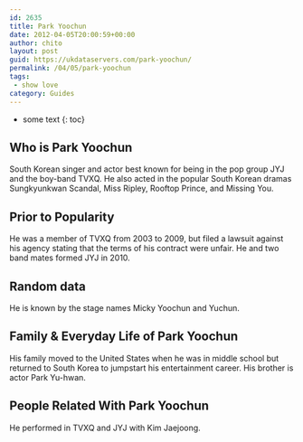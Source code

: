 ```yaml
---
id: 2635
title: Park Yoochun
date: 2012-04-05T20:00:59+00:00
author: chito
layout: post
guid: https://ukdataservers.com/park-yoochun/
permalink: /04/05/park-yoochun
tags:
 - show love
category: Guides
---
```


* some text
{: toc}
          
          
## Who is  Park Yoochun
                  
                  
                  
South Korean singer and actor best known for being in the pop group JYJ and the boy-band TVXQ. He also acted in the popular South Korean dramas Sungkyunkwan Scandal, Miss Ripley, Rooftop Prince, and Missing You.
                  
                
                
                
## Prior to Popularity 
                  
                  
                  
He was a member of TVXQ from 2003 to 2009, but filed a lawsuit against his agency stating that the terms of his contract were unfair. He and two band mates formed JYJ in 2010.
                  
                
                
                
## Random data 
                  
                  
                  
He is known by the stage names Micky Yoochun and Yuchun.
                  
                
                
                
## Family & Everyday Life of Park Yoochun
                  
                  
                  
His family moved to the United States when he was in middle school but returned to South Korea to jumpstart his entertainment career. His brother is actor Park Yu-hwan.
                  
                
                
                
## People Related With  Park Yoochun
                  
                  
                  
He performed in TVXQ and JYJ with Kim Jaejoong.
                  
                
              
            
          
          
          
    
    
  
